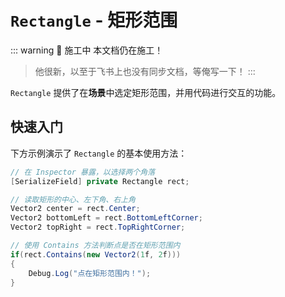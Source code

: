 # `Rectangle` - 矩形范围

::: warning 🚧 施工中
本文档仍在施工！  
> 他很新，以至于飞书上也没有同步文档，等俺写一下！
:::

`Rectangle` 提供了在**场景**中选定矩形范围，并用代码进行交互的功能。


## 快速入门

下方示例演示了 `Rectangle` 的基本使用方法：

```C#
// 在 Inspector 暴露，以选择两个角落
[SerializeField] private Rectangle rect;

// 读取矩形的中心、左下角、右上角
Vector2 center = rect.Center;
Vector2 bottomLeft = rect.BottomLeftCorner;
Vector2 topRight = rect.TopRightCorner;

// 使用 Contains 方法判断点是否在矩形范围内
if(rect.Contains(new Vector2(1f, 2f)))
{
    Debug.Log("点在矩形范围内！");
}
```